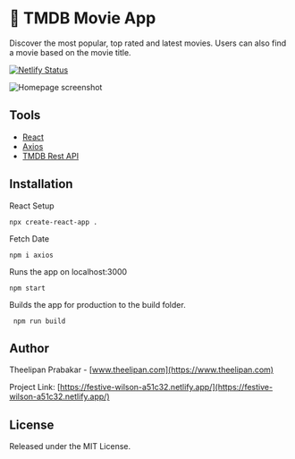 # 🎥 TMDB Movie App

Discover the most popular, top rated and latest movies. Users can also find a movie based on the movie title.

[![Netlify Status](https://api.netlify.com/api/v1/badges/a0eff102-dae5-4292-93bd-d06a2932b234/deploy-status)](https://app.netlify.com/sites/festive-wilson-a51c32/deploys)


![Homepage screenshot](https://www.theelipan.com/images/tmdb-mockup.svg)

## Tools

- [React](https://reactjs.org/)
- [Axios](https://www.npmjs.com/package/axios)
- [TMDB Rest API](https://www.themoviedb.org/documentation/api?language=en-US)

## Installation

React Setup 

    npx create-react-app .

Fetch Date

    npm i axios
    
Runs the app on localhost:3000
    
    npm start
    
Builds the app for production to the build folder.

     npm run build
    
    
## Author

  Theelipan Prabakar - [www.theelipan.com](https://www.theelipan.com)

  Project Link: [https://festive-wilson-a51c32.netlify.app/](https://festive-wilson-a51c32.netlify.app/)
  
  
## License
  
  Released under the MIT License.
